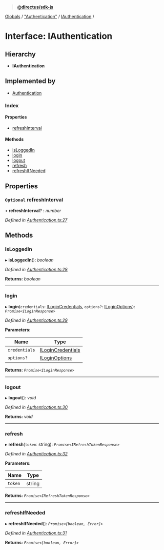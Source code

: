 > **[@directus/sdk-js](../README.md)**

[Globals](../README.md) / ["Authentication"](../modules/_authentication_.md) / [IAuthentication](_authentication_.iauthentication.md) /

# Interface: IAuthentication

## Hierarchy

* **IAuthentication**

## Implemented by

* [Authentication](../classes/_authentication_.authentication.md)

### Index

#### Properties

* [refreshInterval](_authentication_.iauthentication.md#optional-refreshinterval)

#### Methods

* [isLoggedIn](_authentication_.iauthentication.md#isloggedin)
* [login](_authentication_.iauthentication.md#login)
* [logout](_authentication_.iauthentication.md#logout)
* [refresh](_authentication_.iauthentication.md#refresh)
* [refreshIfNeeded](_authentication_.iauthentication.md#refreshifneeded)

## Properties

### `Optional` refreshInterval

• **refreshInterval**? : *number*

*Defined in [Authentication.ts:27](https://github.com/janbiasi/sdk-js/blob/6d04a0b/src/Authentication.ts#L27)*

## Methods

###  isLoggedIn

▸ **isLoggedIn**(): *boolean*

*Defined in [Authentication.ts:28](https://github.com/janbiasi/sdk-js/blob/6d04a0b/src/Authentication.ts#L28)*

**Returns:** *boolean*

___

###  login

▸ **login**(`credentials`: [ILoginCredentials](_schemes_auth_login_.ilogincredentials.md), `options?`: [ILoginOptions](_schemes_auth_login_.iloginoptions.md)): *`Promise<ILoginResponse>`*

*Defined in [Authentication.ts:29](https://github.com/janbiasi/sdk-js/blob/6d04a0b/src/Authentication.ts#L29)*

**Parameters:**

Name | Type |
------ | ------ |
`credentials` | [ILoginCredentials](_schemes_auth_login_.ilogincredentials.md) |
`options?` | [ILoginOptions](_schemes_auth_login_.iloginoptions.md) |

**Returns:** *`Promise<ILoginResponse>`*

___

###  logout

▸ **logout**(): *void*

*Defined in [Authentication.ts:30](https://github.com/janbiasi/sdk-js/blob/6d04a0b/src/Authentication.ts#L30)*

**Returns:** *void*

___

###  refresh

▸ **refresh**(`token`: string): *`Promise<IRefreshTokenResponse>`*

*Defined in [Authentication.ts:32](https://github.com/janbiasi/sdk-js/blob/6d04a0b/src/Authentication.ts#L32)*

**Parameters:**

Name | Type |
------ | ------ |
`token` | string |

**Returns:** *`Promise<IRefreshTokenResponse>`*

___

###  refreshIfNeeded

▸ **refreshIfNeeded**(): *`Promise<[boolean, Error]>`*

*Defined in [Authentication.ts:31](https://github.com/janbiasi/sdk-js/blob/6d04a0b/src/Authentication.ts#L31)*

**Returns:** *`Promise<[boolean, Error]>`*